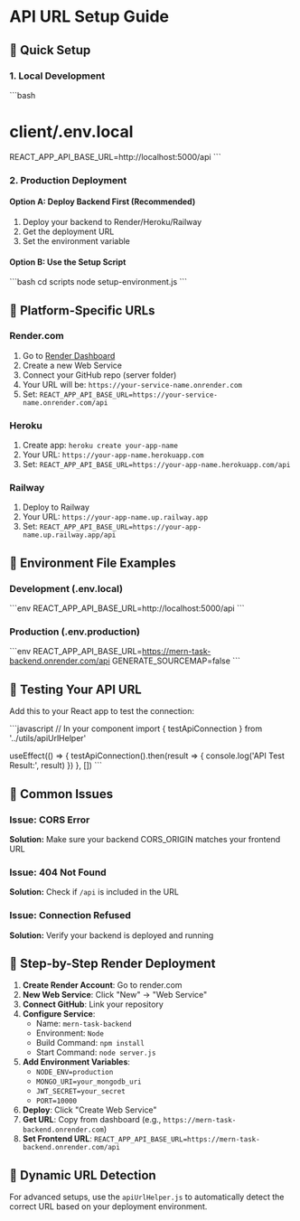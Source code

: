 # API URL Setup Guide

## 🎯 Quick Setup

### 1. Local Development
\`\`\`bash
# client/.env.local
REACT_APP_API_BASE_URL=http://localhost:5000/api
\`\`\`

### 2. Production Deployment

#### Option A: Deploy Backend First (Recommended)
1. Deploy your backend to Render/Heroku/Railway
2. Get the deployment URL
3. Set the environment variable

#### Option B: Use the Setup Script
\`\`\`bash
cd scripts
node setup-environment.js
\`\`\`

## 🚀 Platform-Specific URLs

### Render.com
1. Go to [Render Dashboard](https://dashboard.render.com)
2. Create a new Web Service
3. Connect your GitHub repo (server folder)
4. Your URL will be: `https://your-service-name.onrender.com`
5. Set: `REACT_APP_API_BASE_URL=https://your-service-name.onrender.com/api`

### Heroku
1. Create app: `heroku create your-app-name`
2. Your URL: `https://your-app-name.herokuapp.com`
3. Set: `REACT_APP_API_BASE_URL=https://your-app-name.herokuapp.com/api`

### Railway
1. Deploy to Railway
2. Your URL: `https://your-app-name.up.railway.app`
3. Set: `REACT_APP_API_BASE_URL=https://your-app-name.up.railway.app/api`

## 🔧 Environment File Examples

### Development (.env.local)
\`\`\`env
REACT_APP_API_BASE_URL=http://localhost:5000/api
\`\`\`

### Production (.env.production)
\`\`\`env
REACT_APP_API_BASE_URL=https://mern-task-backend.onrender.com/api
GENERATE_SOURCEMAP=false
\`\`\`

## 🧪 Testing Your API URL

Add this to your React app to test the connection:

\`\`\`javascript
// In your component
import { testApiConnection } from '../utils/apiUrlHelper'

useEffect(() => {
  testApiConnection().then(result => {
    console.log('API Test Result:', result)
  })
}, [])
\`\`\`

## 🚨 Common Issues

### Issue: CORS Error
**Solution:** Make sure your backend CORS_ORIGIN matches your frontend URL

### Issue: 404 Not Found
**Solution:** Check if `/api` is included in the URL

### Issue: Connection Refused
**Solution:** Verify your backend is deployed and running

## 📝 Step-by-Step Render Deployment

1. **Create Render Account**: Go to render.com
2. **New Web Service**: Click "New" → "Web Service"
3. **Connect GitHub**: Link your repository
4. **Configure Service**:
   - Name: `mern-task-backend`
   - Environment: `Node`
   - Build Command: `npm install`
   - Start Command: `node server.js`
5. **Add Environment Variables**:
   - `NODE_ENV=production`
   - `MONGO_URI=your_mongodb_uri`
   - `JWT_SECRET=your_secret`
   - `PORT=10000`
6. **Deploy**: Click "Create Web Service"
7. **Get URL**: Copy from dashboard (e.g., `https://mern-task-backend.onrender.com`)
8. **Set Frontend URL**: `REACT_APP_API_BASE_URL=https://mern-task-backend.onrender.com/api`

## 🔄 Dynamic URL Detection

For advanced setups, use the `apiUrlHelper.js` to automatically detect the correct URL based on your deployment environment.
